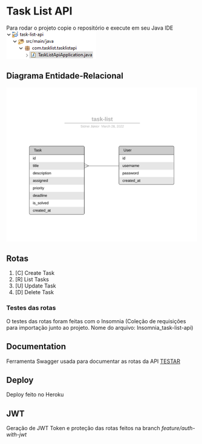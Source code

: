 # Task List API

Para rodar o projeto copie o repositório e execute em seu Java IDE
<img src="./task-list-execute.png"/>

## Diagrama Entidade-Relacional
<img src="./task-list-ERD.png"/>

## Rotas
 1. [C] Create Task
 2. [R] List Tasks
 3. [U] Update Task
 4. [D] Delete Task
 ### Testes das rotas
 O testes das rotas foram feitas com o Insomnia (Coleção de requisições para importação junto ao projeto. Nome do arquivo: Insomnia_task-list-api)

## Documentation
Ferramenta Swagger usada para documentar as rotas da API
<a href="https://task-list-api1.herokuapp.com/swagger-ui/index.html">TESTAR</a>

## Deploy
Deploy feito no Heroku

## JWT
Geração de JWT Token e proteção das rotas feitos na branch _feature/auth-with-jwt_
